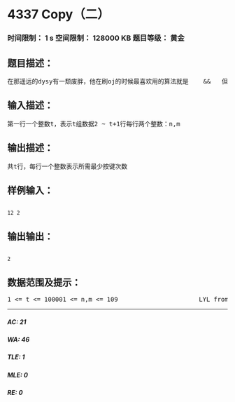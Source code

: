 # 4337 Copy（二）   
### 时间限制： 1 s     空间限制： 128000 KB     题目等级： 黄金  
## 题目描述：  

<pre>
在那遥远的dysy有一颓废胖，他在刷oj的时候最喜欢用的算法就是   <Ctrl+c> && <Ctrl+v>  但是懒惰他只想用 ↑ ↓ ← →来控制光标  但那只是long long ago了，现在他有了一个新功能键  这个功能键可以重复前两次的按键，比如依次按下↓ ←后按这个功能键的效果就等于↓ ←  现在光标在（1，1），他想知道把光标移到（n，m）最少需要多少次按键于是他们请作为大犇的你来告诉他答案 =，=
</pre>
  
  
## 输入描述：  

<pre>
第一行一个整数t，表示t组数据2 ~ t+1行每行两个整数：n,m
</pre>
  
  
## 输出描述：  

<pre>
共t行，每行一个整数表示所需最少按键次数
</pre>
  
  
## 样例输入：  

<pre><code>
12 2
</code></pre>
  
  
## 输出输出：  

<pre><code>
2
</code></pre>
  
  
## 数据范围及提示：  

<pre>
1 <= t <= 100001 <= n,m <= 109                      LYL from dysy
</pre>
  
  
***  

##### AC: 21  
##### WA: 46  
##### TLE: 1  
##### MLE: 0  
##### RE: 0  
